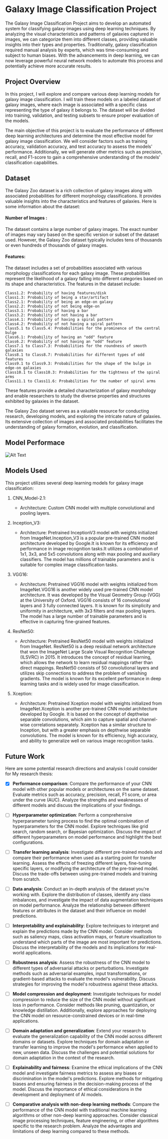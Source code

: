 # Galaxy Image Classification Project

The Galaxy Image Classification Project aims to develop an automated system for classifying galaxy images using deep learning techniques. By analyzing the visual characteristics and patterns of galaxies captured in images, we can categorize them into different classes, providing valuable insights into their types and properties. Traditionally, galaxy classification required manual analysis by experts, which was time-consuming and subject to human biases. With the advancements in deep learning, we can now leverage powerful neural network models to automate this process and potentially achieve more accurate results.
## Project Overview

In this project, I will explore and compare various deep learning models for galaxy image classification. I will train these models on a labeled dataset of galaxy images, where each image is associated with a specific class representing the type of galaxy it belongs to. The dataset will be divided into training, validation, and testing subsets to ensure proper evaluation of the models.

The main objective of this project is to evaluate the performance of different deep learning architectures and determine the most effective model for galaxy image classification. We will consider factors such as training accuracy, validation accuracy, and test accuracy to assess the models' performance. Additionally, we will generate other metrics such as precision, recall, and F1-score to gain a comprehensive understanding of the models' classification capabilities.

## Dataset

The Galaxy Zoo dataset is a rich collection of galaxy images along with associated probabilities for different morphology classifications. It provides valuable insights into the characteristics and features of galaxies. Here is some information about the dataset:

#### Number of Images :
The dataset contains a large number of galaxy images. The exact number of images may vary based on the specific version or subset of the dataset used. However, the Galaxy Zoo dataset typically includes tens of thousands or even hundreds of thousands of galaxy images.

#### Features: 
The dataset includes a set of probabilities associated with various morphology classifications for each galaxy image. These probabilities represent the likelihood of a galaxy falling into different categories based on its shape and characteristics. The features in the dataset include:

   ```Class1.1: Probability of being a smooth galaxy
   Class1.2: Probability of having features/disk
   Class1.3: Probability of being a star/artifact
   Class2.1: Probability of being an edge-on galaxy
   Class2.2: Probability of not being edge-on
   Class3.1: Probability of having a bar
   Class3.2: Probability of not having a bar
   Class4.1: Probability of having a spiral pattern
   Class4.2: Probability of not having a spiral pattern
   Class5.1 to Class5.4: Probabilities for the prominence of the central bulge
   Class6.1: Probability of having an "odd" feature
   Class6.2: Probability of not having an "odd" feature
   Class7.1 to Class7.3: Probabilities for the roundness of smooth galaxies
   Class8.1 to Class8.7: Probabilities for different types of odd features
   Class9.1 to Class9.3: Probabilities for the shape of the bulge in edge-on galaxies
   Class10.1 to Class10.3: Probabilities for the tightness of the spiral arms
   Class11.1 to Class11.6: Probabilities for the number of spiral arms
```
These features provide a detailed characterization of galaxy morphology and enable researchers to study the diverse properties and structures exhibited by galaxies in the dataset.

The Galaxy Zoo dataset serves as a valuable resource for conducting research, developing models, and exploring the intricate nature of galaxies. Its extensive collection of images and associated probabilities facilitates the understanding of galaxy formation, evolution, and classification.
## Model Performace 
![Alt Text](perform_table.jpg)

## Models Used

This project utilizes several deep learning models for galaxy image classification:

1. CNN_Model-2.1:
   - Architecture: Custom CNN model with multiple convolutional and pooling layers.
   

2. Inception_V3:
   - Architecture: Pretrained InceptionV3 model with weights initialized from ImageNet.Inception_V3 is a popular pre-trained CNN model architecture developed by Google.It is known for its efficiency and performance in image recognition tasks.It utilizes a combination of 1x1, 3x3, and 5x5 convolutions along with max pooling and auxiliary classifiers.
The model has millions of trainable parameters and is suitable for complex image classification tasks.
   

3. VGG16:
   - Architecture: Pretrained VGG16 model with weights initialized from ImageNet.VGG16 is another widely used pre-trained CNN model architecture.
It was developed by the Visual Geometry Group (VGG) at the University of Oxford.
VGG16 consists of 16 convolutional layers and 3 fully connected layers.
It is known for its simplicity and uniformity in architecture, with 3x3 filters and max pooling layers.
The model has a large number of trainable parameters and is effective in capturing fine-grained features.
   

4. ResNet50:
   - Architecture: Pretrained ResNet50 model with weights initialized from ImageNet. ResNet50 is a deep residual network architecture that won the ImageNet Large Scale Visual Recognition Challenge (ILSVRC) in 2015.
It introduces the concept of residual learning, which allows the network to learn residual mappings rather than direct mappings.
ResNet50 consists of 50 convolutional layers and utilizes skip connections to address the problem of vanishing gradients.
The model is known for its excellent performance in deep learning tasks and is widely used for image classification.
   

5. Xception:
   - Architecture: Pretrained Xception model with weights initialized from ImageNet.Xception is another pre-trained CNN model architecture developed by Google.
It is based on the concept of depthwise separable convolutions, which aim to capture spatial and channel-wise correlations separately.
Xception has a similar structure to Inception, but with a greater emphasis on depthwise separable convolutions.
The model is known for its efficiency, high accuracy, and ability to generalize well on various image recognition tasks.
   

<!--## Getting Started

To run this project on your local machine, follow these steps:

1. Clone the repository: `git clone https://github.com/your_username/galaxy-classification.git`
2. Install the required dependencies: `pip install -r requirements.txt`
3. Download the dataset and place it in the `data/` directory.
 4. Run the desired model script, such as `python cnn_model.py` or `python inception_v3.py`.

Feel free to explore and modify the code to suit your needs. Happy classifying! -->
## Future Work

Here are some potential research directions and analysis I could consider for My research thesis:

- [x] **Performance comparison**: Compare the performance of your CNN model with other popular models or architectures on the same dataset. Evaluate metrics such as accuracy, precision, recall, F1 score, or area under the curve (AUC). Analyze the strengths and weaknesses of different models and discuss the implications of your findings.

- [ ] **Hyperparameter optimization**: Perform a comprehensive hyperparameter tuning process to find the optimal combination of hyperparameters for the CNN model. Explore techniques like grid search, random search, or Bayesian optimization. Discuss the impact of different hyperparameters on model performance and highlight the best configurations.

- [ ] **Transfer learning analysis**: Investigate different pre-trained models and compare their performance when used as a starting point for transfer learning. Assess the effects of freezing different layers, fine-tuning specific layers, or modifying the architecture of the pre-trained model. Discuss the trade-offs between using pre-trained models and training from scratch.

- [ ] **Data analysis**: Conduct an in-depth analysis of the dataset you're working with. Explore the distribution of classes, identify any class imbalances, and investigate the impact of data augmentation techniques on model performance. Analyze the relationship between different features or attributes in the dataset and their influence on model predictions.

- [ ] **Interpretability and explainability**: Explore techniques to interpret and explain the predictions made by the CNN model. Consider methods such as saliency maps, class activation maps, or feature visualization to understand which parts of the image are most important for predictions. Discuss the interpretability of the models and its implications for real-world applications.

- [ ] **Robustness analysis**: Assess the robustness of the CNN model to different types of adversarial attacks or perturbations. Investigate methods such as adversarial examples, input transformations, or gradient-based attacks to evaluate the model's vulnerability. Discuss strategies for improving the model's robustness against these attacks.

- [ ] **Model compression and deployment**: Investigate techniques for model compression to reduce the size of the CNN model without significant loss in performance. Consider methods like pruning, quantization, or knowledge distillation. Additionally, explore approaches for deploying the CNN model on resource-constrained devices or in real-time applications.

- [ ] **Domain adaptation and generalization**: Extend your research to evaluate the generalization capability of the CNN model across different domains or datasets. Explore techniques for domain adaptation or transfer learning to improve the model's performance when applied to new, unseen data. Discuss the challenges and potential solutions for domain adaptation in the context of the research.

- [ ] **Explainability and fairness**: Examine the ethical implications of the CNN model and investigate fairness metrics to assess any biases or discrimination in the model's predictions. Explore methods for mitigating biases and ensuring fairness in the decision-making process of the model. Discuss the importance of ethical considerations in the development and deployment of AI models.

- [ ] **Comparative analysis with non-deep learning methods**: Compare the performance of the CNN model with traditional machine learning algorithms or other non-deep learning approaches. Consider classical image processing techniques, feature engineering, or other algorithms specific to the research problem. Analyze the advantages and limitations of deep learning compared to these methods.



